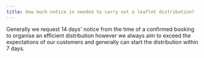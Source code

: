 ```yaml
---
title: How much notice is needed to carry out a leaflet distribution?
---
```

Generally we request 14 days' notice from the time of a confirmed booking to organise an efficient distribution however we always aim to exceed the expectations of our customers and generally can start the distribution within 7 days.